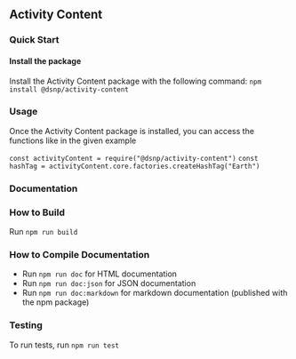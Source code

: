 ## Activity Content

### Quick Start

#### Install the package
Install the Activity Content package with the following command:
`npm install @dsnp/activity-content`

### Usage
Once the Activity Content package is installed, you can access the functions like in the given example

`const activityContent = require("@dsnp/activity-content")`
`const hashTag = activityContent.core.factories.createHashTag("Earth")`

### Documentation

### How to Build
Run `npm run build`

### How to Compile Documentation
- Run `npm run doc` for HTML documentation
- Run `npm run doc:json` for JSON documentation
- Run `npm run doc:markdown` for markdown documentation (published with the npm package)

### Testing
To run tests, run `npm run test`